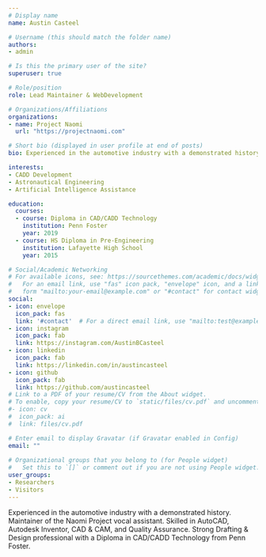 ```yaml
---
# Display name
name: Austin Casteel

# Username (this should match the folder name)
authors:
- admin

# Is this the primary user of the site?
superuser: true

# Role/position
role: Lead Maintainer & WebDevelopment

# Organizations/Affiliations
organizations:
- name: Project Naomi
  url: "https://projectnaomi.com"

# Short bio (displayed in user profile at end of posts)
bio: Experienced in the automotive industry with a demonstrated history. Maintainer of the Naomi Project vocal assistant. Skilled in AutoCAD, Autodesk Inventor, CAD & CAM, and Quality Assurance.

interests:
- CADD Development
- Astronautical Engineering
- Artificial Intelligence Assistance

education:
  courses:
  - course: Diploma in CAD/CADD Technology
    institution: Penn Foster
    year: 2019
  - course: HS Diploma in Pre-Engineering
    institution: Lafayette High School
    year: 2015

# Social/Academic Networking
# For available icons, see: https://sourcethemes.com/academic/docs/widgets/#icons
#   For an email link, use "fas" icon pack, "envelope" icon, and a link in the
#   form "mailto:your-email@example.com" or "#contact" for contact widget.
social:
- icon: envelope
  icon_pack: fas
  link: '#contact'  # For a direct email link, use "mailto:test@example.org".
- icon: instagram
  icon_pack: fab
  link: https://instagram.com/AustinBCasteel
- icon: linkedin
  icon_pack: fab
  link: https://linkedin.com/in/austincasteel
- icon: github
  icon_pack: fab
  link: https://github.com/austincasteel
# Link to a PDF of your resume/CV from the About widget.
# To enable, copy your resume/CV to `static/files/cv.pdf` and uncomment the lines below.  
#- icon: cv
#  icon_pack: ai
#  link: files/cv.pdf

# Enter email to display Gravatar (if Gravatar enabled in Config)
email: ""
  
# Organizational groups that you belong to (for People widget)
#   Set this to `[]` or comment out if you are not using People widget.  
user_groups:
- Researchers
- Visitors
---
```


Experienced in the automotive industry with a demonstrated history. Maintainer of the Naomi Project vocal assistant. Skilled in AutoCAD, Autodesk Inventor, CAD & CAM, and Quality Assurance. Strong Drafting & Design professional with a Diploma in CAD/CADD Technology from Penn Foster.
